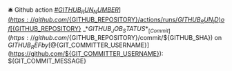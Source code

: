 🛎 Github action [\#${GITHUB_RUN_NUMBER}](https://github.com/${GITHUB_REPOSITORY}/actions/runs/${GITHUB_RUN_ID}) of [${GITHUB_REPOSITORY}](https://github.com/${GITHUB_REPOSITORY}) _*${GITHUB_JOB_STATUS}*_
[Commit](https://github.com/${GITHUB_REPOSITORY}/commit/${GITHUB_SHA}) on ${GITHUB_REF} by [@${GIT_COMMITTER_USERNAME}](https://github.com/${GIT_COMMITTER_USERNAME}):
${GIT_COMMIT_MESSAGE}